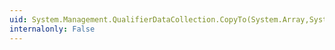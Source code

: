 ```yaml
---
uid: System.Management.QualifierDataCollection.CopyTo(System.Array,System.Int32)
internalonly: False
---
```

